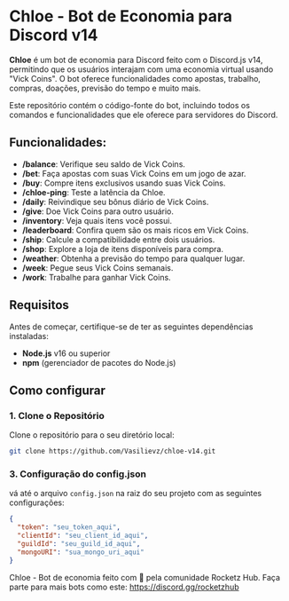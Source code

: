 # Chloe - Bot de Economia para Discord v14

**Chloe** é um bot de economia para Discord feito com o Discord.js v14, permitindo que os usuários interajam com uma economia virtual usando "Vick Coins". O bot oferece funcionalidades como apostas, trabalho, compras, doações, previsão do tempo e muito mais.

Este repositório contém o código-fonte do bot, incluindo todos os comandos e funcionalidades que ele oferece para servidores do Discord.

## Funcionalidades:
- **/balance**: Verifique seu saldo de Vick Coins.
- **/bet**: Faça apostas com suas Vick Coins em um jogo de azar.
- **/buy**: Compre itens exclusivos usando suas Vick Coins.
- **/chloe-ping**: Teste a latência da Chloe.
- **/daily**: Reivindique seu bônus diário de Vick Coins.
- **/give**: Doe Vick Coins para outro usuário.
- **/inventory**: Veja quais itens você possui.
- **/leaderboard**: Confira quem são os mais ricos em Vick Coins.
- **/ship**: Calcule a compatibilidade entre dois usuários.
- **/shop**: Explore a loja de itens disponíveis para compra.
- **/weather**: Obtenha a previsão do tempo para qualquer lugar.
- **/week**: Pegue seus Vick Coins semanais.
- **/work**: Trabalhe para ganhar Vick Coins.

## Requisitos

Antes de começar, certifique-se de ter as seguintes dependências instaladas:

- **Node.js** v16 ou superior
- **npm** (gerenciador de pacotes do Node.js)

## Como configurar

### 1. Clone o Repositório

Clone o repositório para o seu diretório local:

```bash
git clone https://github.com/Vasilievz/chloe-v14.git
```
### 3. Configuração do config.json

vá até o arquivo `config.json` na raiz do seu projeto com as seguintes configurações:

```json
{
  "token": "seu_token_aqui",
  "clientId": "seu_client_id_aqui",
  "guildId": "seu_guild_id_aqui",
  "mongoURI": "sua_mongo_uri_aqui"
}
```
Chloe - Bot de economia feito com 💙 pela comunidade Rocketz Hub.
Faça parte para mais bots como este: https://discord.gg/rocketzhub
